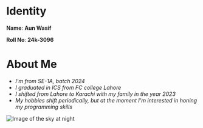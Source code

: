 
# Identity
**Name**: **Aun Wasif**

**Roll No**: **24k-3096**


# About Me 

* _I'm from SE-1A, batch 2024_
* _I graduated in ICS from FC college Lahore_
* _I shifted from Lahore to Karachi with my family in the year 2023_
* _My hobbies shift periodically, but at the moment I'm interested in honing my programming skills_


![Image of the sky at night](https://imgur.com/gallery/IxBzYdR)

 




